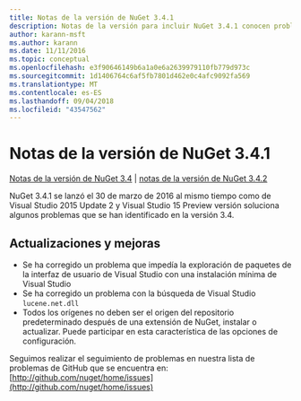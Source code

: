 ```yaml
---
title: Notas de la versión de NuGet 3.4.1
description: Notas de la versión para incluir NuGet 3.4.1 conocen problemas, correcciones de errores, características agregadas y dcr.
author: karann-msft
ms.author: karann
ms.date: 11/11/2016
ms.topic: conceptual
ms.openlocfilehash: e3f90646149b6a1a0e6a2639979110fb779d973c
ms.sourcegitcommit: 1d1406764c6af5fb7801d462e0c4afc9092fa569
ms.translationtype: MT
ms.contentlocale: es-ES
ms.lasthandoff: 09/04/2018
ms.locfileid: "43547562"
---
```

# <a name="nuget-341-release-notes"></a>Notas de la versión de NuGet 3.4.1

[Notas de la versión de NuGet 3.4](../release-notes/nuget-3.4.md) | [notas de la versión de NuGet 3.4.2](../release-notes/nuget-3.4.2.md)

NuGet 3.4.1 se lanzó el 30 de marzo de 2016 al mismo tiempo como de Visual Studio 2015 Update 2 y Visual Studio 15 Preview versión soluciona algunos problemas que se han identificado en la versión 3.4.

## <a name="updates-and-improvements"></a>Actualizaciones y mejoras

* Se ha corregido un problema que impedía la exploración de paquetes de la interfaz de usuario de Visual Studio con una instalación mínima de Visual Studio
* Se ha corregido un problema con la búsqueda de Visual Studio `lucene.net.dll`
* Todos los orígenes no deben ser el origen del repositorio predeterminado después de una extensión de NuGet, instalar o actualizar.  Puede participar en esta característica de las opciones de configuración.

Seguimos realizar el seguimiento de problemas en nuestra lista de problemas de GitHub que se encuentra en: [http://github.com/nuget/home/issues](http://github.com/nuget/home/issues)